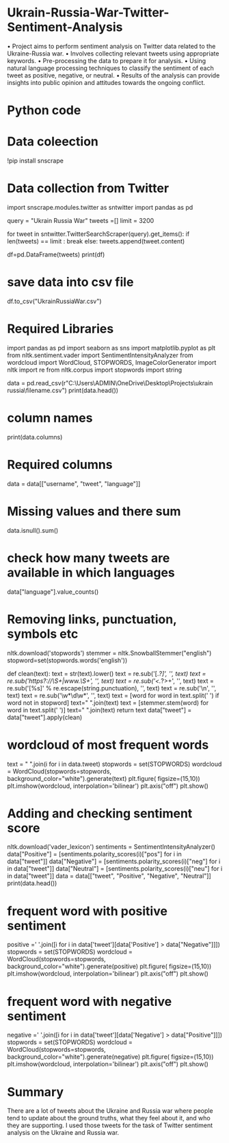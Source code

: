 # Ukrain-Russia-War-Twitter-Sentiment-Analysis

•	Project aims to perform sentiment analysis on Twitter data related to the Ukraine-Russia war.
•	Involves collecting relevant tweets using appropriate keywords.
•	Pre-processing the data to prepare it for analysis.
•	Using natural language processing techniques to classify the sentiment of each tweet as positive, negative, or neutral.
•	Results of the analysis can provide insights into public opinion and attitudes towards the ongoing conflict.

# Python code  

# Data coleection
!pip install snscrape
# Data collection from Twitter
import snscrape.modules.twitter as sntwitter
import pandas as pd 

query = "Ukrain Russia War"
tweets =[]
limit = 3200

for tweet in sntwitter.TwitterSearchScraper(query).get_items():
    if len(tweets) == limit :
        break
    else:
        tweets.append(tweet.content)

df=pd.DataFrame(tweets)
print(df)

# save data into csv file
df.to_csv("UkrainRussiaWar.csv")

# Required Libraries
import pandas as pd
import seaborn as sns
import matplotlib.pyplot as plt
from nltk.sentiment.vader import SentimentIntensityAnalyzer
from wordcloud import WordCloud, STOPWORDS, ImageColorGenerator
import nltk
import re
from nltk.corpus import stopwords
import string

data = pd.read_csv(r"C:\Users\ADMIN\OneDrive\Desktop\Projects\ukrain russia\filename.csv")
print(data.head())

# column names 
print(data.columns)

# Required columns
data = data[["username", "tweet", "language"]]

# Missing values and there sum
data.isnull().sum()

# check how many tweets are available in which languages  
data["language"].value_counts()

# Removing links, punctuation, symbols etc
nltk.download('stopwords')
stemmer = nltk.SnowballStemmer("english")
stopword=set(stopwords.words('english'))

def clean(text):
    text = str(text).lower()
    text = re.sub('\[.*?\]', '', text)
    text = re.sub('https?://\S+|www\.\S+', '', text)
    text = re.sub('<.*?>+', '', text)
    text = re.sub('[%s]' % re.escape(string.punctuation), '', text)
    text = re.sub('\n', '', text)
    text = re.sub('\w*\d\w*', '', text)
    text = [word for word in text.split(' ') if word not in stopword]
    text=" ".join(text)
    text = [stemmer.stem(word) for word in text.split(' ')]
    text=" ".join(text)
    return text
data["tweet"] = data["tweet"].apply(clean)


# wordcloud of most frequent words 
text = " ".join(i for i in data.tweet)
stopwords = set(STOPWORDS)
wordcloud = WordCloud(stopwords=stopwords, background_color="white").generate(text)
plt.figure( figsize=(15,10))
plt.imshow(wordcloud, interpolation='bilinear')
plt.axis("off")
plt.show()

# Adding and checking sentiment score
nltk.download('vader_lexicon')
sentiments = SentimentIntensityAnalyzer()
data["Positive"] = [sentiments.polarity_scores(i)["pos"] for i in data["tweet"]]
data["Negative"] = [sentiments.polarity_scores(i)["neg"] for i in data["tweet"]]
data["Neutral"] = [sentiments.polarity_scores(i)["neu"] for i in data["tweet"]]
data = data[["tweet", "Positive", "Negative", "Neutral"]]
print(data.head())

# frequent word with positive sentiment
positive =' '.join([i for i in data['tweet'][data['Positive'] > data["Negative"]]])
stopwords = set(STOPWORDS)
wordcloud = WordCloud(stopwords=stopwords, background_color="white").generate(positive)
plt.figure( figsize=(15,10))
plt.imshow(wordcloud, interpolation='bilinear')
plt.axis("off")
plt.show()

# frequent word with negative sentiment
negative =' '.join([i for i in data['tweet'][data['Negative'] > data["Positive"]]])
stopwords = set(STOPWORDS)
wordcloud = WordCloud(stopwords=stopwords, background_color="white").generate(negative)
plt.figure( figsize=(15,10))
plt.imshow(wordcloud, interpolation='bilinear')
plt.axis("off")
plt.show()

# Summary
There are a lot of tweets about the Ukraine and Russia war where people tend to update about the ground truths, what they feel about it, and who they are supporting. I used those tweets for the task of Twitter sentiment analysis on the Ukraine and Russia war.
